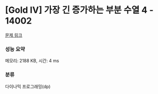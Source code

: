 # [Gold IV] 가장 긴 증가하는 부분 수열 4 - 14002 

[문제 링크](https://www.acmicpc.net/problem/14002) 

### 성능 요약

메모리: 2188 KB, 시간: 4 ms

### 분류

다이나믹 프로그래밍(dp)

